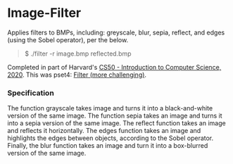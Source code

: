 # Image-Filter
Applies filters to BMPs, including: greyscale, blur, sepia, reflect, and edges (using the Sobel operator), per the below.
> $ ./filter -r image.bmp reflected.bmp

Completed in part of Harvard's [CS50 - Introduction to Computer Science, 2020](https://cs50.harvard.edu/x/2020/).
This was pset4: [Filter (more challenging)](https://cs50.harvard.edu/x/2020/psets/4/filter/more/).

### Specification
The function grayscale takes image and turns it into a black-and-white version of the same image.
The function sepia takes an image and turns it into a sepia version of the same image.
The reflect function takes an image and reflects it horizontally.
The edges function takes an image and highlights the edges between objects, according to the Sobel operator.
Finally, the blur function takes an image and turn it into a box-blurred version of the same image.
